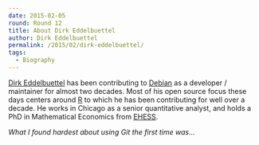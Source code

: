 ```yaml
---
date: 2015-02-05
round: Round 12
title: About Dirk Eddelbuettel
author: Dirk Eddelbuettel
permalink: /2015/02/dirk-eddelbuettel/
tags:
  - Biography
---
```

[Dirk Eddelbuettel](http://dirk.eddelbuettel.com) has been contributing to
[Debian](http://www.debian.org) as a developer / maintainer for almost two
decades. Most of his open source focus these days centers around
[R](http://www.r-project.org) to which he has been contributing for well
over a decade. He works in Chicago as a senior quantitative analyst, and
holds a PhD in Mathematical Economics from [EHESS](http://www.ehess.fr/en/ehess).

*What I found hardest about using Git the first time was...*
